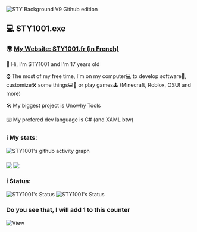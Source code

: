 ![STY Background V9 Github edition](https://github.com/STY1001/STY1001/assets/57889852/68c8e573-9d8d-4d8d-8bee-43b654287af5)


## 💻 STY1001.exe
### 🌍 [My Website: STY1001.fr (in French)](https://sty1001.fr/)

👋 Hi, I'm STY1001 and I'm 17 years old

⌚ The most of my free time, I'm on my computer💻 to develop software💾, customize🛠️ some things💻📱 or play games🕹️ (Minecraft, Roblox, OSU! and more)   

🛠️ My biggest project is Unowhy Tools

⌨️ My prefered dev language is C# (and XAML btw)

### ℹ️ My stats:
![STY1001's github activity graph](https://github-readme-activity-graph.vercel.app/graph?username=STY1001&bg_color=000000&color=ff0000&line=ff0000&point=ffffff&area=true&hide_border=true)
<h3><img align=left src="https://github-readme-stats.vercel.app/api?username=STY1001&hide=contribs,issues&count_private=true&show_icons=true&theme=dark&title_color=FF0000&text_color=FFFFFF&icon_color=FF0000&bg_color=35,000000,500000&reload"/>
<img align=center src="https://github-readme-stats.vercel.app/api/top-langs?username=STY1001&show_icons=true&layout=compact&theme=dark&title_color=FF0000&text_color=FFFFFF&icon_color=FF0000&bg_color=35,500000,000000&reload"/></h3>

### ℹ️ Status:
![STY1001's Status](https://lanyard.cnrad.dev/api/605079676917907457?idleMessage=Idle%20or%20AFK%20(Old%20account)&bg=000000&borderRadius=5px&animated=true)
![STY1001's Status](https://lanyard.cnrad.dev/api/1028607912320442410?idleMessage=Idle%20or%20AFK&bg=000000&borderRadius=5px&animated=true)

### Do you see that, I will add 1 to this counter
![View](https://profile-counter.glitch.me/STY1001/count.svg)
